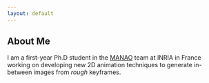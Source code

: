 ```yaml
---
layout: default
---
```


## About Me

<!-- <img class="profile-picture" src="sherlock.jpg"> -->

I am a first-year Ph.D student in the [MANAO](http://manao.inria.fr/) team at INRIA in France working on developing new 2D animation techniques to generate in-between images from *rough* keyframes. 

<!-- ## Research Interest -->

<!-- ## Publications

1. F.Bar, J.Doe: Effects of having a placeholder of a name
2. S.Holmes, J.Watson: Consequences of living with a sociopath in London -->

<!-- ## Typography

This is a [link](http://google.com). Something *italics* and something **bold**.

Here is a table

Year | Award | Category
-----|-------|--------
2014 | Emmy  | Won Outstanding Lead Actor in a miniseries or a movie
2015 | BAFTA | Nominated for Best Leading Actor for Sherlock
2014 | Satellite | Won Best Actor miniseries or television film

Here is a horizontal rule

---

Here is a blockquote

> To a great mind, nothing is little

## References

* Foo Bar: Head of Department, Placeholder Names, Lorem
* John Doe: Associate Professor, Department of Computer Science, Ipsum -->
